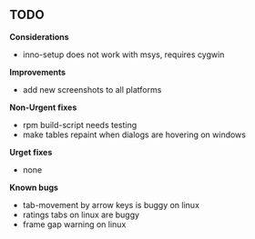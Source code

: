 
## TODO

**Considerations**
* inno-setup does not work with msys, requires cygwin

**Improvements**
* add new screenshots to all platforms

**Non-Urgent fixes**
* rpm build-script needs testing
* make tables repaint when dialogs are hovering on windows

**Urget fixes**
* none

**Known bugs**
* tab-movement by arrow keys is buggy on linux
* ratings tabs on linux are buggy
* frame gap warning on linux

